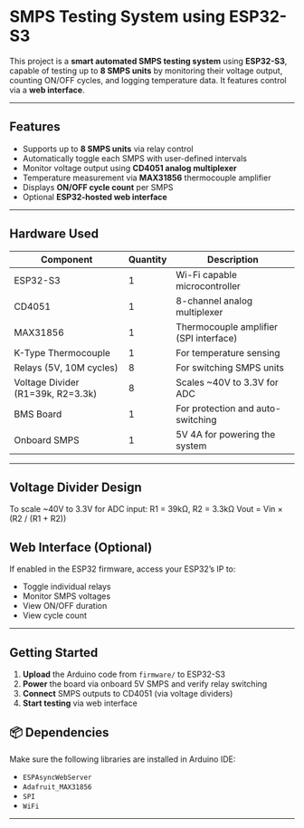 #  SMPS Testing System using ESP32-S3
This project is a **smart automated SMPS testing system** using **ESP32-S3**, capable of testing up to **8 SMPS units** by monitoring their voltage output, counting ON/OFF cycles, and logging temperature data. It features control via a **web interface**.

---

##  Features

- Supports up to **8 SMPS units** via relay control  
- Automatically toggle each SMPS with user-defined intervals  
- Monitor voltage output using **CD4051 analog multiplexer**  
- Temperature measurement via **MAX31856** thermocouple amplifier   
- Displays **ON/OFF cycle count** per SMPS  
- Optional **ESP32-hosted web interface**

---

## Hardware Used

| Component              | Quantity | Description                                    |
|------------------------|----------|------------------------------------------------|
| ESP32-S3               | 1        | Wi-Fi capable microcontroller                  |
| CD4051                 | 1        | 8-channel analog multiplexer                   |
| MAX31856               | 1        | Thermocouple amplifier (SPI interface)         |
| K-Type Thermocouple    | 1        | For temperature sensing                        |
| Relays (5V, 10M cycles)| 8        | For switching SMPS units                       |
| Voltage Divider (R1=39k, R2=3.3k)| 8 | Scales ~40V to 3.3V for ADC                 |
| BMS Board              | 1        | For protection and auto-switching              |
| Onboard SMPS           | 1        | 5V 4A for powering the system                  |

---

## Voltage Divider Design

To scale ~40V to 3.3V for ADC input:
R1 = 39kΩ, R2 = 3.3kΩ
Vout = Vin × (R2 / (R1 + R2))

## Web Interface (Optional)

If enabled in the ESP32 firmware, access your ESP32’s IP to:
- Toggle individual relays
- Monitor SMPS voltages
- View ON/OFF duration
- View cycle count

---
## Getting Started

1. **Upload** the Arduino code from `firmware/` to ESP32-S3
2. **Power** the board via onboard 5V SMPS and verify relay switching
3. **Connect** SMPS outputs to CD4051 (via voltage dividers)
4. **Start testing** via web interface

## 📦 Dependencies

Make sure the following libraries are installed in Arduino IDE:

- `ESPAsyncWebServer`
- `Adafruit_MAX31856`
- `SPI`
- `WiFi`

---
